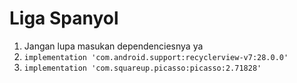# Liga Spanyol
1. Jangan lupa masukan dependenciesnya ya
2. `implementation 'com.android.support:recyclerview-v7:28.0.0'`
3. `implementation 'com.squareup.picasso:picasso:2.71828'`
